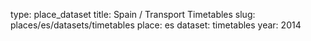 type: place_dataset
title: Spain / Transport Timetables
slug: places/es/datasets/timetables
place: es
dataset: timetables
year: 2014
